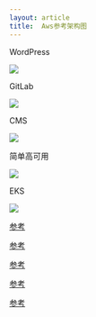 ```yaml
---
layout: article
title:  Aws参考架构图
---
```


WordPress

![](https://d2908q01vomqb2.awsstatic-china.com/fc074d501302eb2b93e2554793fcaf50b3bf7291/2018/03/23/wordpress-on-aws.png)


GitLab

![](https://docs.gitlab.com/ee/install/aws/img/aws_diagram.png)


CMS

![](https://d1o2okarmduwny.cloudfront.net/wp-content/uploads/2014/07/CMS_architectural_diagram.jpg)


简单高可用

![](https://miro.medium.com/max/2070/1*A1DtLRO3abrta6WprwcaKQ.png)


EKS

![](https://camo.githubusercontent.com/d03b474fab5944c7332263f0010f2c7136e51b24/68747470733a2f2f64302e6177737374617469632e636f6d2f706172746e65722d6e6574776f726b2f517569636b53746172742f646174617368656574732f616d617a6f6e2d656b732d6f6e2d6177732d6172636869746563747572652d6469616772616d2e706e67)



[参考](https://github.com/aws-samples/aws-refarch-wordpress)

[参考](https://medium.com/@pratheekhegde/my-first-simple-high-available-scalable-architecture-on-aws-ea1a2cba29c3)

[参考](https://cloudacademy.com/blog/aws-vpc-with-high-availability-and-scalability-for-your-cms/)

[参考](https://github.com/aws-quickstart/quickstart-amazon-eks)

[参考](https://s3.amazonaws.com/aws-quickstart/quickstart-amazon-eks/doc/amazon-eks-architecture.pdf)